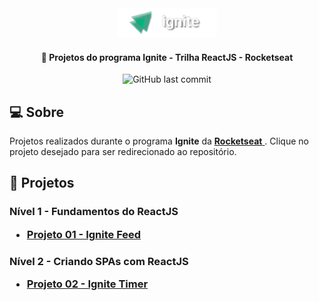 <div align="center">
  <img alt="Logo Ignite" title="Ignite" src="./assets/Logo-Ignite.png">
</div>
	
<h4 align="center"> 
	🚀 Projetos do programa Ignite - Trilha ReactJS -  Rocketseat
</h4>

<div align="center">
  
  <img alt="GitHub last commit" src="https://img.shields.io/github/last-commit/LauriRodrigues/Projetos-Ignite/main?color=green&style=plastic">
 
</div>

<h2 align=left> 💻 Sobre </h3>
<p> Projetos realizados durante o programa <strong>Ignite</strong> da <a href="https://www.rocketseat.com.br/"> <strong>Rocketseat</strong> </a>. Clique no projeto desejado para ser redirecionado ao repositório.<p>
  
<h2 align=left> 🚀 Projetos </h3>

<h3 align=left> Nível 1 - Fundamentos do ReactJS
<ul>
  <li><a href="https://github.com/LauriRodrigues/Ignite-Feed"> Projeto 01 - Ignite Feed </a></li>
</ul>

<h3 align=left> Nível 2 - Criando SPAs com ReactJS
<ul>
  <li><a href="https://github.com/LauriRodrigues/Ignite-Timer"> Projeto 02 - Ignite Timer </a></li>
</ul>


